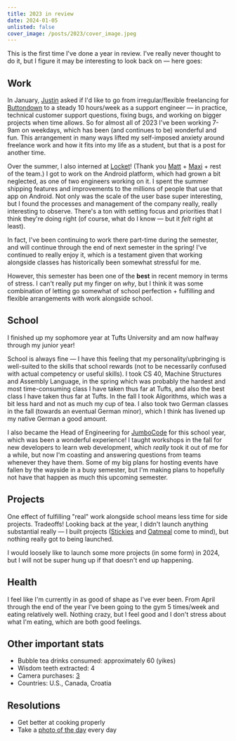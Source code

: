 ```yaml
---
title: 2023 in review
date: 2024-01-05
unlisted: false
cover_image: /posts/2023/cover_image.jpeg
---
```


This is the first time I've done a year in review. I've really never thought to do it, but I figure it may be interesting to look back on — here goes:

## Work

In January, [Justin](https://twitter.com/jmduke) asked if I'd like to go from irregular/flexible freelancing for [Buttondown](https://buttondown.email) to a steady 10 hours/week as a support engineer — in practice, technical customer support questions, fixing bugs, and working on bigger projects when time allows. So for almost all of 2023 I've been working 7-9am on weekdays, which has been (and continues to be) wonderful and fun. This arrangement in many ways lifted my self-imposed anxiety around freelance work and how it fits into my life as a student, but that is a post for another time.

Over the summer, I also interned at [Locket](https://locket.camera)! (Thank you [Matt](https://twitter.com/thefuturematt) + [Maxi](https://www.linkedin.com/in/mdbustos) + rest of the team.) I got to work on the Android platform, which had grown a bit neglected, as one of two engineers working on it. I spent the summer shipping features and improvements to the millions of people that use that app on Android. Not only was the scale of the user base super interesting, but I found the processes and management of the company really, really interesting to observe. There's a ton with setting focus and priorities that I think they're doing right (of course, what do I know — but it _felt_ right at least).

In fact, I've been continuing to work there part-time during the semester, and will continue through the end of next semester in the spring! I've continued to really enjoy it, which is a testament given that working alongside classes has historically been somewhat stressful for me.

However, this semester has been one of the **best** in recent memory in terms of stress. I can't really put my finger on _why_, but I think it was some combination of letting go somewhat of school perfection + fulfilling and flexible arrangements with work alongside school.

## School

I finished up my sophomore year at Tufts University and am now halfway through my junior year!

School is always fine — I have this feeling that my personality/upbringing is well-suited to the skills that school rewards (not to be necessarily confused with actual competency or useful skills). I took CS 40, Machine Structures and Assembly Language, in the spring which was probably the hardest and most time-consuming class I have taken thus far at Tufts, and also the best class I have taken thus far at Tufts. In the fall I took Algorithms, which was a bit less hard and not as much my cup of tea. I also took two German classes in the fall (towards an eventual German minor), which I think has livened up my native German a good amount.

I also became the Head of Engineering for [JumboCode](https://ben.page/jumbocode) for this school year, which was been a wonderful experience! I taught workshops in the fall for new developers to learn web development, which _really_ took it out of me for a while, but now I'm coasting and answering questions from teams whenever they have them. Some of my big plans for hosting events have fallen by the wayside in a busy semester, but I'm making plans to hopefully not have that happen as much this upcoming semester.

## Projects

One effect of fulfilling "real" work alongside school means less time for side projects. Tradeoffs! Looking back at the year, I didn't launch anything substantial really — I built projects ([Stickies](https://ben.page/stickies) and [Oatmeal](https://x.com/benborgers/status/1660730463072186370) come to mind), but nothing really got to being launched.

I would loosely like to launch some more projects (in some form) in 2024, but I will not be super hung up if that doesn't end up happening.

## Health

I feel like I'm currently in as good of shape as I've ever been. From April through the end of the year I've been going to the gym 5 times/week and eating relatively well. Nothing crazy, but I feel good and I don't stress about what I'm eating, which are both good feelings.

## Other important stats

- Bubble tea drinks consumed: approximately 60 (yikes)
- Wisdom teeth extracted: 4
- Camera purchases: [3](/scammed)
- Countries: U.S., Canada, Croatia

## Resolutions

- Get better at cooking properly
- Take a [photo of the day](https://ben.page/photos) every day
